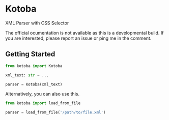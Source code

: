 # Kotoba

XML Parser with CSS Selector

The official ocumentation is not available as this is a developmental build. If you are interested, please report an issue or ping me in the comment.

## Getting Started

```python
from kotoba import Kotoba

xml_text: str = ...

parser = Kotoba(xml_text)
```

Alternatively, you can also use this.

```python
from kotoba import load_from_file

parser = load_from_file('/path/to/file.xml')
```